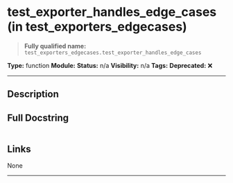 # test_exporter_handles_edge_cases (in test_exporters_edgecases)
> **Fully qualified name:** `test_exporters_edgecases.test_exporter_handles_edge_cases`

**Type:** function
**Module:** 
**Status:** n/a
**Visibility:** n/a
**Tags:** 
**Deprecated:** ❌

---

## Description


## Full Docstring
```

```

## Links
None

---
